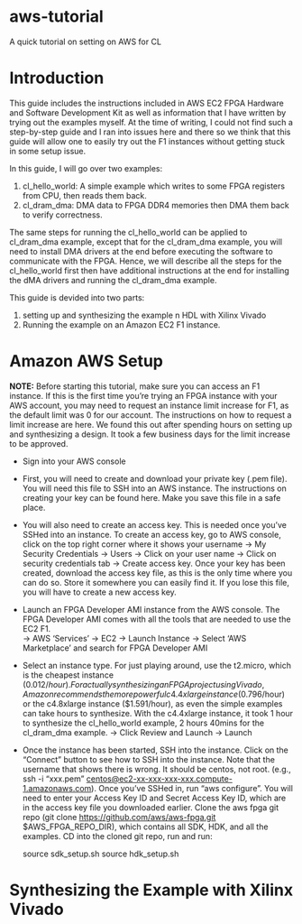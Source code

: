 # aws-tutorial
A quick tutorial on setting on AWS for CL


# Introduction
This guide includes the instructions included in AWS EC2 FPGA Hardware and Software Development Kit as well as information that I have written by trying out the examples myself. At the time of writing, I could not find such a step-by-step guide and I ran into issues here and there so we think that this guide will allow one to easily try out the F1 instances without getting stuck in some setup issue.

In this guide, I will go over two examples:

1. cl_hello_world: A simple example which writes to some FPGA registers from CPU, then reads them back.
2. cl_dram_dma: DMA data to FPGA DDR4 memories then DMA them back to verify correctness.

The same steps for running the cl_hello_world can be applied to cl_dram_dma example, except that for the cl_dram_dma example, you will need to install DMA drivers at the end before executing the software to communicate with the FPGA. Hence, we will describe all the steps for the cl_hello_world first then have additional instructions at the end for installing the dMA drivers and running the cl_dram_dma example.

This guide is devided into two parts:

1. setting up and synthesizing the example n HDL with Xilinx Vivado
2. Running the example on an Amazon EC2 F1 instance.


# Amazon AWS Setup

**NOTE:** Before starting this tutorial, make sure you can access an F1 instance. If this is the first time you’re trying an FPGA instance with your AWS account, you may need to request an instance limit increase for F1, as the default limit was 0 for our account. The instructions on how to request a limit increase are here. We found this out after spending hours on setting up and synthesizing a design. It took a few business days for the limit increase to be approved.

* Sign into your AWS console

* First, you will need to create and download your private key (.pem file). You will need this file to SSH into an AWS instance. The instructions on creating your key can be found here. Make you save this file in a safe place.

* You will also need to create an access key. This is needed once you’ve SSHed into an instance. To create an access key, go to AWS console, click on the top right corner where it shows your username -> My Security Credentials -> Users -> Click on your user name -> Click on security credentials tab -> Create access key. Once your key has been created, download the access key file, as this is the only time where you can do so. Store it somewhere you can easily find it. If you lose this file, you will have to create a new access key.

* Launch an FPGA Developer AMI instance from the AWS console. The FPGA Developer AMI comes with all the tools that are needed to use the EC2 F1.   
          -> AWS ‘Services’ -> EC2 -> Launch Instance -> Select ‘AWS Marketplace’ and search for FPGA Developer AMI

* Select an instance type. For just playing around, use the t2.micro, which is the cheapest instance ($0.012/hour). For actually synthesizing an FPGA project using Vivado, Amazon recommends the more powerful c4.4xlarge instance ($0.796/hour) or the c4.8xlarge instance ($1.591/hour), as even the simple examples can take hours to synthesize. With the c4.4xlarge instance, it took 1 hour to synthesize the cl_hello_world example, 2 hours 40mins for the cl_dram_dma example. 
          -> Click Review and Launch -> Launch

* Once the instance has been started, SSH into the instance. Click on the “Connect” button to see how to SSH into the instance. Note that the username that shows there is wrong. It should be centos, not root.  (e.g., ssh -i “xxx.pem” centos@ec2-xx-xxx-xxx-xxx.compute-1.amazonaws.com).
Once you’ve SSHed in, run “aws configure”. You will need to enter your Access Key ID and Secret Access Key ID, which are in the access key file you downloaded earlier.
Clone the aws fpga git repo (git clone https://github.com/aws/aws-fpga.git $AWS_FPGA_REPO_DIR), which contains all SDK, HDK, and all the examples. 
CD into the cloned git repo, run and run:

    source sdk_setup.sh
    source hdk_setup.sh

# Synthesizing the Example with Xilinx Vivado
